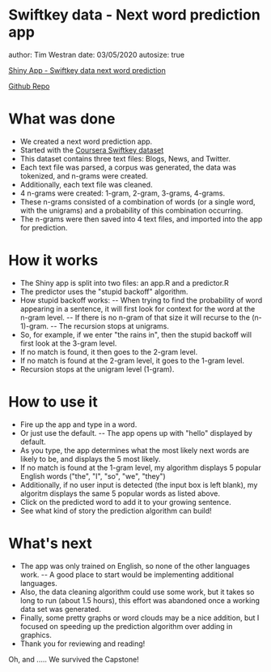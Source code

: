 Swiftkey data - Next word prediction app
========================================================
author:  Tim Westran
date:   03/05/2020
autosize: true

[Shiny App - Swiftkey data next word prediction](https://timw.shinyapps.io/CapstoneProject/)

[Github Repo](https://github.com/westrant/Capstone/)

What was done
========================================================
- We created a next word prediction app.
- Started with the [Coursera Swiftkey dataset](https://d396qusza40orc.cloudfront.net/dsscapstone/dataset/Coursera-SwiftKey.zip)
- This dataset contains three text files: Blogs, News, and Twitter.
- Each text file was parsed, a corpus was generated, the data was tokenized, and n-grams were created.
- Additionally, each text file was cleaned.
- 4 n-grams were created:  1-gram, 2-gram, 3-grams, 4-grams.
- These n-grams consisted of a combination of words (or a single word, with the unigrams) and a probability of this combination occurring.
- The n-grams were then saved into 4 text files, and imported into the app for prediction.


How it works
========================================================
- The Shiny app is split into two files: an app.R and a predictor.R
- The predictor uses the "stupid backoff" algorithm.
- How stupid backoff works:
-- When trying to find the probability of word appearing in a sentence, it will first look for context for the word at the n-gram level.
-- If there is no n-gram of that size it will recurse to the (n-1)-gram. 
-- The recursion stops at unigrams.
- So, for example, if we enter "the rains in", then the stupid backoff will first look at the 3-gram level.
- If no match is found, it then goes to the 2-gram level.
- If no match is found at the 2-gram level, it goes to the 1-gram level.
- Recursion stops at the unigram level (1-gram).


How to use it
========================================================
- Fire up the app and type in a word.
- Or just use the default.
-- The app opens up with "hello" displayed by default.
- As you type, the app determines what the most likely next words are likely to be, and displays the 5 most likely.
- If no match is found at the 1-gram level, my algorithm displays 5 popular English words ("the", "I", "so", "we", "they")
- Additionally, if no user input is detected (the input box is left blank), my algoritm displays the same 5 popular words as listed above.
- Click on the predicted word to add it to your growing sentence.  
- See what kind of story the prediction algorithm can build!

What's next
========================================================
- The app was only trained on English, so none of the other languages work.
-- A good place to start would be implementing additional languages.
- Also, the data cleaning algorithm could use some work, but it takes so long to run (about 1.5 hours), this effort was abandoned once a working data set was generated.
- Finally, some pretty graphs or word clouds may be a nice addition, but I focused on speeding up the prediction algorithm over adding in graphics.
- Thank you for reviewing and reading!  

Oh, and ..... We survived the Capstone!

